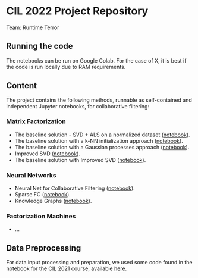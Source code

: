 # CIL 2022 Project Repository

Team: Runtime Terror

## Running the code

The notebooks can be run on Google Colab. For the case of X, it is best if the code is run locally due to RAM requirements.

## Content

The project contains the following methods, runnable as self-contained and independent Jupyter notebooks, for collaborative filtering:

### Matrix Factorization

* The baseline solution - SVD + ALS on a normalized dataset ([notebook](Matrix_Factorization/baseline.ipynb)).
* The baseline solution with a k-NN initialization approach ([notebook](Matrix_Factorization/baseline_knn.ipynb)).
* The baseline solution with a Gaussian processes approach ([notebook](Matrix_Factorization/baseline_gp.ipynb)).
* Improved SVD ([notebook](Matrix_Factorization/improved_svd.ipynb)).
* The baseline solution with Improved SVD ([notebook](Matrix_Factorization/baseline_improved_svd.ipynb)).

### Neural Networks

* Neural Net for Collaborative Filtering ([notebook](Neural_Networks/neural_nets.ipynb)).
* Sparse FC ([notebook](Neural_Networks/sparseFC.ipynb)).
* Knowledge Graphs ([notebook](Neural_Networks/Knowledge_Graphs.ipynb)).

### Factorization Machines

* ...


## Data Preprocessing

For data input processing and preparation, we used some code found in the notebook for the CIL 2021 course, available [here](https://colab.research.google.com/github/dalab/lecture_cil_public/blob/master/exercises/2021/Project_1.ipynb).